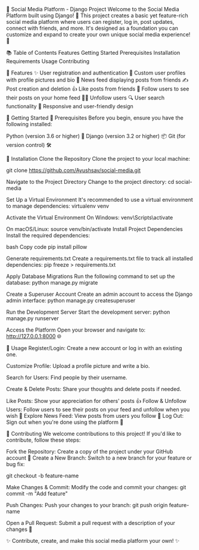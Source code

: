 🚀 Social Media Platform - Django Project
Welcome to the Social Media Platform built using Django! 🎉 This project creates a basic yet feature-rich social media platform where users can register, log in, post updates, connect with friends, and more. It's designed as a foundation you can customize and expand to create your own unique social media experience! 🌟

📚 Table of Contents
Features
Getting Started
Prerequisites
Installation
Requirements
Usage
Contributing

🔑 Features
✨ User registration and authentication
🎨 Custom user profiles with profile pictures and bio
📜 News feed displaying posts from friends
✍️ Post creation and deletion
👍 Like posts from friends
👥 Follow users to see their posts on your home feed
🚶‍♂️ Unfollow users
🔍 User search functionality
📱 Responsive and user-friendly design

🚀 Getting Started
📌 Prerequisites
Before you begin, ensure you have the following installed:

Python (version 3.6 or higher) 🐍
Django (version 3.2 or higher) 📦
Git (for version control) 🛠️

🔧 Installation
Clone the Repository
Clone the project to your local machine:

git clone https://github.com/Ayushsav/social-media.git

Navigate to the Project Directory
Change to the project directory:
cd social-media

Set Up a Virtual Environment
It's recommended to use a virtual environment to manage dependencies:
virtualenv venv

Activate the Virtual Environment
On Windows:
venv\Scripts\activate

On macOS/Linux:
source venv/bin/activate
Install Project Dependencies
Install the required dependencies:

bash
Copy code
pip install pillow

Generate requirements.txt
Create a requirements.txt file to track all installed dependencies:
pip freeze > requirements.txt


Apply Database Migrations
Run the following command to set up the database:
python manage.py migrate

Create a Superuser Account
Create an admin account to access the Django admin interface:
python manage.py createsuperuser

Run the Development Server
Start the development server:
python manage.py runserver

Access the Platform
Open your browser and navigate to:
http://127.0.0.1:8000 🌐

📝 Usage
Register/Login: Create a new account or log in with an existing one.

Customize Profile: Upload a profile picture and write a bio.

Search for Users: Find people by their username.

Create & Delete Posts: Share your thoughts and delete posts if needed.

Like Posts: Show your appreciation for others' posts 👍
Follow & Unfollow Users: Follow users to see their posts on your feed and unfollow when you wish 👥
Explore News Feed: View posts from users you follow 📰
Log Out: Sign out when you're done using the platform 🚪

🤝 Contributing
We welcome contributions to this project! If you'd like to contribute, follow these steps:

Fork the Repository: Create a copy of the project under your GitHub account 🍴
Create a New Branch: Switch to a new branch for your feature or bug fix:

git checkout -b feature-name

Make Changes & Commit: Modify the code and commit your changes:
git commit -m "Add feature"

Push Changes: Push your changes to your branch:
git push origin feature-name

Open a Pull Request: Submit a pull request with a description of your changes 🚀

✨ Contribute, create, and make this social media platform your own! ✨
